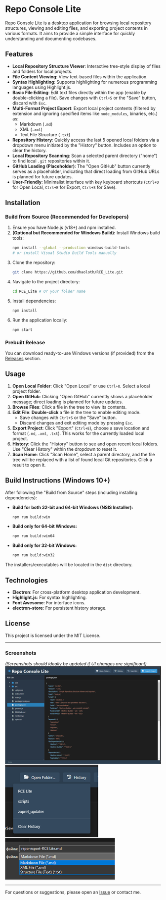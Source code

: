 # Repo Console Lite

Repo Console Lite is a desktop application for browsing local repository structures, viewing and editing files, and exporting project contents in various formats. It aims to provide a simple interface for quickly understanding and documenting codebases.

## Features

*   **Local Repository Structure Viewer**: Interactive tree-style display of files and folders for local projects.
*   **File Content Viewing**: View text-based files within the application.
*   **Syntax Highlighting**: Supports highlighting for numerous programming languages using Highlight.js.
*   **Basic File Editing**: Edit text files directly within the app (enable by double-clicking a file). Save changes with `Ctrl+S` or the "Save" button, discard with `Esc`.
*   **Multi-Format Project Export**: Export local project contents (filtered by extension and ignoring specified items like `node_modules`, binaries, etc.) as:
    *   Markdown (`.md`)
    *   XML (`.xml`)
    *   Text File Structure (`.txt`)
*   **Repository History**: Quickly access the last 5 opened local folders via a dropdown menu initiated by the "History" button. Includes an option to clear the history.
*   **Local Repository Scanning**: Scan a selected parent directory ("home") to find local `.git` repositories within it.
*   **GitHub Loading (Placeholder)**: The "Open GitHub" button currently serves as a placeholder, indicating that direct loading from GitHub URLs is planned for future updates.
*   **User-Friendly**: Minimalist interface with key keyboard shortcuts (`Ctrl+O` for Open Local, `Ctrl+E` for Export, `Ctrl+S` for Save).

## Installation

### Build from Source (Recommended for Developers)

1.  Ensure you have Node.js (v18+) and npm installed.
2.  **(Optional but Recommended for Windows Build):** Install Windows build tools:
    ```bash
    npm install --global --production windows-build-tools
    # or install Visual Studio Build Tools manually
    ```
3.  Clone the repository:
    ```bash
    git clone https://github.com/dhaoloth/RCE_Lite.git
    ```
4.  Navigate to the project directory:
    ```bash
    cd RCE_Lite # Or your folder name
    ```
5.  Install dependencies:
    ```bash
    npm install
    ```
6.  Run the application locally:
    ```bash
    npm start
    ```

### Prebuilt Release

You can download ready-to-use Windows versions (if provided) from the [Releases](https://github.com/dhaoloth/RCE_Lite/releases) section.

## Usage

1.  **Open Local Folder**: Click "Open Local" or use `Ctrl+O`. Select a local project folder.
2.  **Open GitHub**: Clicking "Open GitHub" currently shows a placeholder message; direct loading is planned for future updates.
3.  **Browse Files**: Click a file in the tree to view its contents.
4.  **Edit File**: **Double-click** a file in the tree to enable editing mode.
    *   Save changes with `Ctrl+S` or the "Save" button.
    *   Discard changes and exit editing mode by pressing `Esc`.
5.  **Export Project**: Click "Export" (`Ctrl+E`), choose a save location and format (`.md`, `.xml`, `.txt`). This works for the currently loaded local project.
6.  **History**: Click the "History" button to see and open recent local folders. Use "Clear History" within the dropdown to reset it.
7.  **Scan Home**: Click "Scan Home", select a parent directory, and the file tree will be replaced with a list of found local Git repositories. Click a result to open it.

## Build Instructions (Windows 10+)

After following the "Build from Source" steps (including installing dependencies):

*   **Build for both 32-bit and 64-bit Windows (NSIS Installer):**
    ```bash
    npm run build:win
    ```
*   **Build only for 64-bit Windows:**
    ```bash
    npm run build:win64
    ```
*   **Build only for 32-bit Windows:**
    ```bash
    npm run build:win32
    ```

The installers/executables will be located in the `dist` directory.

## Technologies

*   **Electron**: For cross-platform desktop application development.
*   **Highlight.js**: For syntax highlighting.
*   **Font Awesome**: For interface icons.
*   **electron-store**: For persistent history storage.

## License

This project is licensed under the MIT License.

---

### Screenshots
*(Screenshots should ideally be updated if UI changes are significant)*
![alt text](image.png)
![alt text](image-1.png)
![alt text](image-2.png)

---

For questions or suggestions, please open an [Issue](https://github.com/dhaoloth/RCE_Lite/issues) or contact me.